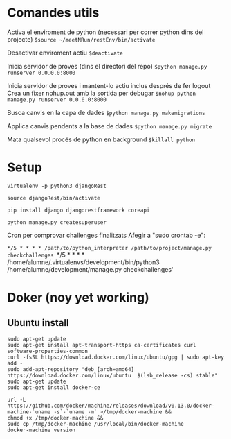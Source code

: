 # Comandes utils

Activa el enviroment de python (necessari per correr python dins del projecte)
`$source ~/meetNRun/restEnv/bin/activate`

Desactivar enviroment actiu
`$deactivate`

Inicia servidor de proves (dins el directori del repo)
`$python manage.py runserver 0.0.0.0:8000`

Inicia servidor de proves i mantent-lo actiu inclus després de fer logout
Crea un fixer nohup.out amb la sortida per debugar
`$nohup python manage.py runserver 0.0.0.0:8000`

Busca canvis en la capa de dades
`$python manage.py makemigrations`

Applica canvis pendents a la base de dades
`$python manage.py migrate`

Mata qualsevol procés de python en background
`$killall python`

# Setup

`virtualenv -p python3 djangoRest`

`source djangoRest/bin/activate`

`pip install django djangorestframework coreapi`

`python manage.py createsuperuser`

Cron per comprovar challenges finalitzats
Afegir a "sudo crontab -e":


`*/5 * * * * /path/to/python_interpreter /path/to/project/manage.py checkchallenges
`*/5 * * * * /home/alumne/.virtualenvs/development/bin/python3 /home/alumne/development/manage.py checkchallenges'
# Doker (noy yet working)

## Ubuntu install
```
sudo apt-get update
sudo apt-get install apt-transport-https ca-certificates curl software-properties-common
curl -fsSL https://download.docker.com/linux/ubuntu/gpg | sudo apt-key add -
sudo add-apt-repository "deb [arch=amd64] https://download.docker.com/linux/ubuntu  $(lsb_release -cs) stable"
sudo apt-get update
sudo apt-get install docker-ce

url -L https://github.com/docker/machine/releases/download/v0.13.0/docker-machine-`uname -s`-`uname -m` >/tmp/docker-machine &&
chmod +x /tmp/docker-machine &&
sudo cp /tmp/docker-machine /usr/local/bin/docker-machine
docker-machine version
```